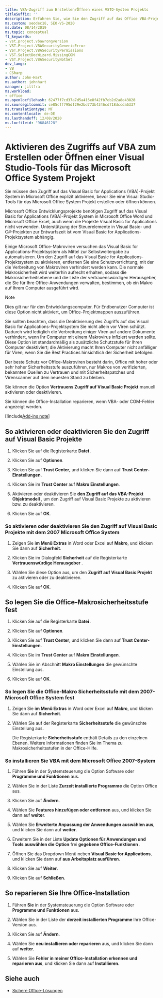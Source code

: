 ```yaml
---
title: VBA-Zugriff zum Erstellen/Öffnen eines VSTO-System Projekts
titleSuffix: ''
description: Erfahren Sie, wie Sie den Zugriff auf das Office VBA-Projekt System explizit aktivieren müssen, bevor Sie eine Visual Studio-Tools für das Office System-Projekt erstellen oder öffnen können.
ms.custom: seodec18, SEO-VS-2020
ms.date: 08/14/2019
ms.topic: conceptual
f1_keywords:
- vst.project.vbawrongversion
- VST.Project.VBASecurityGenericError
- VST.Project.VBASecurityPermissions
- VST.SelectDocWizard.MissingCOM
- VST.Project.VBASecurityNotSet
dev_langs:
- VB
- CSharp
author: John-Hart
ms.author: johnhart
manager: jillfra
ms.workload:
- office
ms.openlocfilehash: 62477f7cd37a7d5a416e8f42fb7eb2d2a8e43828
ms.sourcegitcommit: ce85cff795df29e2bd773b4346cd718dccda5337
ms.translationtype: MT
ms.contentlocale: de-DE
ms.lasthandoff: 12/08/2020
ms.locfileid: "96846128"
---
```

# <a name="enable-access-to-vba-to-create-or-open-a-visual-studio-tools-for-the-microsoft-office-system-project"></a>Aktivieren des Zugriffs auf VBA zum Erstellen oder Öffnen einer Visual Studio-Tools für das Microsoft Office System Projekt

Sie müssen den Zugriff auf das Visual Basic for Applications (VBA)-Projekt System in Microsoft Office explizit aktivieren, bevor Sie eine Visual Studio-Tools für das Microsoft Office System Projekt erstellen oder öffnen können.

 Microsoft Office Entwicklungsprojekte benötigen Zugriff auf das Visual Basic for Applications (VBA)-Projekt System in Microsoft Office Word und Microsoft Office Excel, auch wenn die Projekte Visual Basic for Applications nicht verwenden. Unterstützung der Steuerelemente in Visual Basic- und C#-Projekten zur Entwurfszeit ist vom Visual Basic for Applications-Projektsystem abhängig.

 Einige Microsoft Office-Makroviren versuchen das Visual Basic for Applications-Projektsystem als Mittel zur Selbstweitergabe zu automatisieren. Um den Zugriff auf das Visual Basic for Applications-Projektsystem zu aktivieren, entfernen Sie eine Schutzvorrichtung, mit der die Verbreitung von Makroviren verhindert werden kann. Die normale Makrosicherheit wird weiterhin aufrecht erhalten, sodass die Makrosicherheitsebene und die Liste der vertrauenswürdigen Herausgeber, die Sie für Ihre Office-Anwendungen verwalten, bestimmen, ob ein Makro auf Ihrem Computer ausgeführt wird.

> [!NOTE]
> Dies gilt nur für den Entwicklungscomputer. Für Endbenutzer Computer ist diese Option nicht aktiviert, um Office-Projektmappen auszuführen.

 Sie sollten beachten, dass die Deaktivierung des Zugriffs auf das Visual Basic for Applications-Projektsystem Sie nicht allein vor Viren schützt. Dadurch wird lediglich die Verbreitung einiger Viren auf andere Dokumente verhindert, wenn Ihr Computer mit einem Makrovirus infiziert werden sollte. Diese Option ist standardmäßig als zusätzliche Schutzstufe für Ihren Computer deaktiviert; die Aktivierung macht Ihren Computer nicht anfälliger für Viren, wenn Sie die Best Practices hinsichtlich der Sicherheit befolgen.

 Der beste Schutz vor Office-Makroviren besteht darin, Office mit hoher oder sehr hoher Sicherheitsstufe auszuführen, nur Makros von verifizierten, bekannten Quellen zu Vertrauen und mit Sicherheitspatches und Virenscanner auf dem neuesten Stand zu bleiben.

 Sie können die Option **Vertrauens Zugriff auf Visual Basic Projekt** manuell aktivieren oder deaktivieren.

 Sie können die Office-Installation reparieren, wenn VBA- oder COM-Fehler angezeigt werden.

[!include[Add-ins note](includes/addinsnote.md)]

## <a name="to-enable-or-disable-access-to-visual-basic-projects"></a>So aktivieren oder deaktivieren Sie den Zugriff auf Visual Basic Projekte

1. Klicken Sie auf die Registerkarte **Datei** .

2. Klicken Sie auf **Optionen**.

3. Klicken Sie auf **Trust Center**, und klicken Sie dann auf **Trust Center-Einstellungen**.

4. Klicken Sie im **Trust Center** auf **Makro Einstellungen**.

5. Aktivieren oder deaktivieren Sie **den Zugriff auf das VBA-Projekt Objektmodell** , um den Zugriff auf Visual Basic Projekte zu aktivieren bzw. zu deaktivieren.

6. Klicken Sie auf **OK**.

### <a name="to-enable-or-disable-access-to-visual-basic-projects-with-the-2007-microsoft-office-system"></a>So aktivieren oder deaktivieren Sie den Zugriff auf Visual Basic Projekte mit dem 2007 Microsoft Office System

1. Zeigen Sie **im Menü Extras** in Word oder Excel auf **Makro**, und klicken Sie dann auf **Sicherheit**.

2. Klicken Sie im Dialogfeld **Sicherheit** auf die Registerkarte **Vertrauenswürdige Herausgeber** .

3. Wählen Sie diese Option aus, um den **Zugriff auf Visual Basic Projekt** zu aktivieren oder zu deaktivieren.

4. Klicken Sie auf **OK**.

## <a name="to-set-your-office-macro-security-level"></a>So legen Sie die Office-Makrosicherheitsstufe fest

1. Klicken Sie auf die Registerkarte **Datei** .

2. Klicken Sie auf **Optionen**.

3. Klicken Sie auf **Trust Center**, und klicken Sie dann auf **Trust Center-Einstellungen**.

4. Klicken Sie im **Trust Center** auf **Makro Einstellungen**.

5. Wählen Sie im Abschnitt **Makro Einstellungen** die gewünschte Einstellung aus.

6. Klicken Sie auf **OK**.

### <a name="to-set-your-office-macro-security-level-with-the-2007-microsoft-office-system"></a>So legen Sie die Office-Makro Sicherheitsstufe mit dem 2007-Microsoft Office System fest

1. Zeigen Sie **im Menü Extras** in Word oder Excel auf **Makro**, und klicken Sie dann auf **Sicherheit**.

2. Wählen Sie auf der Registerkarte **Sicherheitsstufe** die gewünschte Einstellung aus.

    Die Registerkarte **Sicherheitsstufe** enthält Details zu den einzelnen Ebenen. Weitere Informationen finden Sie im Thema zu Makrosicherheitsstufen in der Office-Hilfe.

### <a name="to-install-vba-with-the-2007-microsoft-office-system"></a>So installieren Sie VBA mit dem Microsoft Office 2007-System

1. Führen **Sie** in der Systemsteuerung die Option Software oder **Programme und Funktionen** aus.

2. Wählen Sie in der Liste **Zurzeit installierte Programme** die Option Office aus.

3. Klicken Sie auf **Ändern**.

4. Wählen Sie **Features hinzufügen oder entfernen** aus, und klicken Sie dann auf **weiter**.

5. Wählen Sie **Erweiterte Anpassung der Anwendungen auswählen aus**, und klicken Sie dann auf **weiter**.

6. Erweitern Sie in der Liste **Update Optionen für Anwendungen und Tools auswählen die Option** frei **gegebene Office-Funktionen** .

7. Öffnen Sie das Dropdown Menü neben **Visual Basic for Applications**, und klicken Sie dann auf **aus Arbeitsplatz ausführen**.

8. Klicken Sie auf **Weiter**.

9. Klicken Sie auf **Schließen**.

## <a name="to-repair-your-installation-of-office"></a>So reparieren Sie Ihre Office-Installation

1. Führen **Sie** in der Systemsteuerung die Option Software oder **Programme und Funktionen** aus.

2. Wählen Sie in der Liste der **derzeit installierten Programme** Ihre Office-Version aus.

3. Klicken Sie auf **Ändern**.

4. Wählen Sie **neu installieren oder reparieren** aus, und klicken Sie dann auf **weiter**.

5. Wählen Sie **Fehler in meiner Office-Installation erkennen und reparieren aus**, und klicken Sie dann auf **Installieren**.

## <a name="see-also"></a>Siehe auch
- [Sichere Office-Lösungen](../vsto/securing-office-solutions.md)
